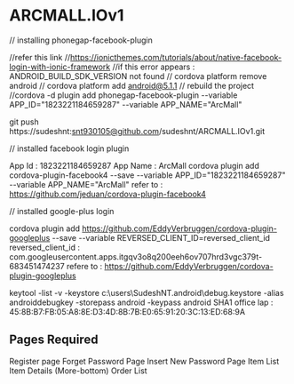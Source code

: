# ARCMALL.IOv1

// installing phonegap-facebook-plugin

//refer this link
//https://ionicthemes.com/tutorials/about/native-facebook-login-with-ionic-framework
//if this error appears : ANDROID_BUILD_SDK_VERSION not found
//    cordova platform remove android
//    cordova platform add android@5.1.1
//    rebuild the project
//cordova -d plugin add phonegap-facebook-plugin --variable APP_ID="1823221184659287" --variable APP_NAME="ArcMall"    
    
   
    
git push https://sudeshnt:snt930105@github.com/sudeshnt/ARCMALL.IOv1.git

// installed facebook login plugin

App Id : 1823221184659287
App Name : ArcMall
cordova plugin add cordova-plugin-facebook4 --save --variable APP_ID="1823221184659287" --variable APP_NAME="ArcMall" 
refer to : https://github.com/jeduan/cordova-plugin-facebook4

// installed google-plus login

cordova plugin add https://github.com/EddyVerbruggen/cordova-plugin-googleplus --save --variable REVERSED_CLIENT_ID=reversed_client_id
reversed_client_id : com.googleusercontent.apps.itgqv3o8q200eeh6ov707hrd3vgc379t-683451474237
refere to : https://github.com/EddyVerbruggen/cordova-plugin-googleplus

keytool -list -v -keystore c:\users\SudeshNT\.android\debug.keystore -alias androiddebugkey -storepass android -keypass android
SHA1 office lap : 45:8B:B7:FB:05:A8:8E:D3:4D:8B:7B:E0:65:91:20:3C:13:ED:68:9A

Pages Required
--------------

Register page
Forget Password Page
Insert New Password Page
Item List
Item Details (More-bottom)
Order List
